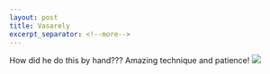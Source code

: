 ```yaml
---
layout: post
title: Vasarely
excerpt_separator: <!--more-->
---
```


How did he do this by hand??? Amazing technique and patience! <!--more-->
<img src="{{ site.baseurl }}/images/Vasarely2.jpg"/>
